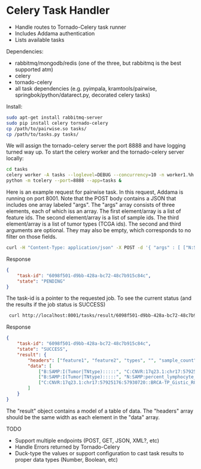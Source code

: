 # Celery Task Handler

* Handle routes to Tornado-Celery task runner
* Includes Addama authentication
* Lists available tasks

Dependencies:
* rabbitmq/mongodb/redis  (one of the three, but rabbitmq is the best supported atm)
* celery
* tornado-celery
* all task dependencies (e.g. pyimpala, kramtools/pairwise, springbok/python/datarect.py, decorated celery tasks)

Install:

```bash
sudo apt-get install rabbitmq-server
sudo pip install celery tornado-celery
cp /path/to/pairwise.so tasks/
cp /path/to/tasks.py tasks/
```

We will assign the tornado-celery server the port 8888 and have logging turned way up.
To start the celery worker and the tornado-celery server locally:

```bash
cd tasks
celery worker -A tasks --loglevel=DEBUG --concurrency=10 -n worker1.%h &
python -m tcelery --port=8888 --app=tasks &
```

Here is an example request for pairwise task.  In this request, Addama is running on port 8001.  Note that the POST body contains a JSON that includes one array labeled "args".  The "args" array consists of 
three elements, each of which iss an array.  The first element/array is a list of feature ids.  The second element/array is a list of sample ids.  The third element/array is a list of tumor types (TCGA ids).
The second and third arguments are optional.  They may also be empty, which corresponds to no filter on those fields.

```bash
curl -H "Content-Type: application/json" -X POST -d '{ "args" : [ ["N:SAMP:percent_lymphocyte_infiltration:::::", "B:SAMP:I(Tumor|TNtype):::::", "C:CNVR:17q23.1:chr17:57925176:57930720::BRCA-TP_Gistic_ROI_d_amp"], [], ["BRCA","BLCA"] ] }' http://localhost:8001/tasks/pairwise/

```
Response
```json
{
    "task-id": "6098f501-d9bb-428a-bc72-48c7b915c84c", 
    "state": "PENDING"
}
```

The task-id is a pointer to the requested job.  To see the current status (and the results if the job status is SUCCESS)

```bash
 curl http://localhost:8001/tasks/result/6098f501-d9bb-428a-bc72-48c7b915c84c/

```

Response
```json
{
    "task-id": "6098f501-d9bb-428a-bc72-48c7b915c84c",
    "state": "SUCCESS",
    "result": {
        "headers": ["feature1", "feature2", "types", "", "sample_count", "unadjusted_pvalue", "", "unadjusted_log10_pvalue", "adjusted_pvalue", "adjusted_log10_pvalue", "extra_info"],
        "data": [
            ["B:SAMP:I(Tumor|TNtype):::::", "C:CNVR:17q23.1:chr17:57925176:57930720::BRCA-TP_Gistic_ROI_d_amp", "CC", "+nan", "414", "-0.000", "348", "300.000", "0", "300.000", "C0"],
            ["B:SAMP:I(Tumor|TNtype):::::", "N:SAMP:percent_lymphocyte_infiltration:::::", "CN", "+0.18", "1378", "10.541", "3", "300.000", "0", "300.000", "-"],
            ["C:CNVR:17q23.1:chr17:57925176:57930720::BRCA-TP_Gistic_ROI_d_amp", "N:SAMP:percent_lymphocyte_infiltration:::::", "CN", "NA", "1032", "0.761", "1", "300.000", "346", "1.401", "-"]
        ]
    }
}
```

The "result" object contains a model of a table of data.  The "headers" array should be the same width as each element in the "data" array.

TODO
* Support multiple endpoints (POST, GET, JSON, XML?, etc)
* Handle Errors returned by Tornado-Celery
* Duck-type the values or support configuration to cast task results to proper data types (Number, Boolean, etc)

